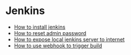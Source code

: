 # Jenkins

* [How to install jenkins](./how_to_install_jenkins.md)
* [How to reset admin password](./how_to_reset_admin_password.md)
* [How to expose local jenkins server to internet](how_to_expose_local_jenkins_server_to_internet.md)
* [How to use webhook to trigger build](./how_to_use_webhook.md)
